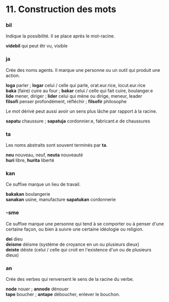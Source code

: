 
# 11. Construction des mots

### bil

Indique la possibilité. Il se place après le mot-racine.

**videbil** qui peut êtr vu, visible

### ja

Crée des noms agents. Il marque une personne ou un outil qui produit une action.

**loga**
parler ;
**logar**
celui / celle qui parle, orat.eur.rice, locut.eur.rice  
**baka**
(faire) cuire au four ;
**bakar**
celui / celle qui fait cuire, boulanger.e  
**lide**
mener, diriger ;
**lider**
celui qui mène ou dirige, meneur, leader  
**filsofi**
penser profondément, réfléchir ;
**filsofir** philosophe

Le mot dérivé peut aussi avoir un sens plus lâche par rapport à la racine.

**sapatu** chaussure ;
**sapatuja**
cordonnier.e, fabricant.e de chaussures

### ta

Les noms abstraits sont souvent terminés par **ta**.

**neu**
nouveau, neuf,
**neuta** nouveauté  
**huri**
libre,
**hurita** liberté

### kan

Ce suffixe marque un lieu de travail.

**bakakan**
boulangerie  
**sanakan**
usine, manufacture
**sapatukan**
cordonnerie  

### -sme

Ce suffixe marque une personne qui tend à se comporter ou à penser d'une certaine façon, ou bien à suivre une certaine idéologie ou religion.

**dei**
dieu  
**deisme**
déisme (système de croyance en un ou plusieurs dieux)  
**deiste**
déiste (celui / celle qui croit en l'existence d'un ou de plusieurs dieux)

### an

Crée des verbes qui renversent le sens de la racine du verbe.

**node**
nouer ;
**annode**
dénouer  
**tape**
boucher ;
**antape**
déboucher, enlever le bouchon.


